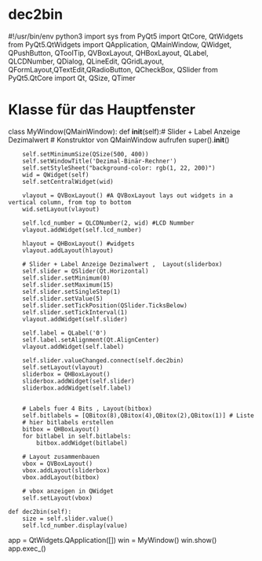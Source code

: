 # dec2bin
#!/usr/bin/env python3
import sys
from PyQt5 import QtCore, QtWidgets
from PyQt5.QtWidgets import QApplication, QMainWindow, QWidget, QPushButton, QToolTip, QVBoxLayout, QHBoxLayout, QLabel, QLCDNumber, QDialog, QLineEdit, QGridLayout, QFormLayout,QTextEdit,QRadioButton, QCheckBox, QSlider
from PyQt5.QtCore import Qt, QSize, QTimer

# Klasse für das Hauptfenster
class MyWindow(QMainWindow):
    def __init__(self):# Slider + Label Anzeige Dezimalwert
        # Konstruktor von QMainWindow aufrufen
        super().__init__()
    
        self.setMinimumSize(QSize(500, 400))   
        self.setWindowTitle('Dezimal-Binär-Rechner') 
        self.setStyleSheet("background-color: rgb(1, 22, 200)")        
        wid = QWidget(self) 
        self.setCentralWidget(wid)
        
        vlayout = QVBoxLayout() #A QVBoxLayout lays out widgets in a vertical column, from top to bottom
        wid.setLayout(vlayout)
        
        self.lcd_number = QLCDNumber(2, wid) #LCD Nummber
        vlayout.addWidget(self.lcd_number)
        
        hlayout = QHBoxLayout() #widgets
        vlayout.addLayout(hlayout)
            
        # Slider + Label Anzeige Dezimalwert ,  Layout(sliderbox)
        self.slider = QSlider(Qt.Horizontal)
        self.slider.setMinimum(0)
        self.slider.setMaximum(15)
        self.slider.setSingleStep(1)
        self.slider.setValue(5)
        self.slider.setTickPosition(QSlider.TicksBelow)
        self.slider.setTickInterval(1)
        vlayout.addWidget(self.slider)
        
        self.label = QLabel('0')  
        self.label.setAlignment(Qt.AlignCenter)
        vlayout.addWidget(self.label)
                 
        self.slider.valueChanged.connect(self.dec2bin)
        self.setLayout(vlayout)
        sliderbox = QHBoxLayout()
        sliderbox.addWidget(self.slider)
        sliderbox.addWidget(self.label)
        

        # Labels fuer 4 Bits , Layout(bitbox)
        self.bitlabels = [QBitox(8),QBitox(4),QBitox(2),QBitox(1)] # Liste 
        # hier bitlabels erstellen      
        bitbox = QHBoxLayout()
        for bitlabel in self.bitlabels:
            bitbox.addWidget(bitlabel)

        # Layout zusammenbauen
        vbox = QVBoxLayout()
        vbox.addLayout(sliderbox)
        vbox.addLayout(bitbox)

        # vbox anzeigen in QWidget
        self.setLayout(vbox)
        
    def dec2bin(self):
        size = self.slider.value()
        self.lcd_number.display(value)
    
   

app = QtWidgets.QApplication([])
win = MyWindow()
win.show()
app.exec_()
